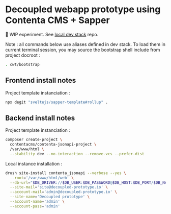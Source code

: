 # Decoupled webapp prototype using Contenta CMS + Sapper

🐉 WIP experiment. See [local dev stack](https://github.com/Paulmicha/decoupled-prototype) repo.

Note : all commands below use aliases defined in dev stack. To load them in current terminal session, you may source the bootstrap shell include from project docroot :

```sh
. cwt/bootstrap
```

## Frontend install notes

Project template instanciation :

```sh
npx degit "sveltejs/sapper-template#rollup" .
```

## Backend install notes

Project template instanciation :

```sh
composer create-project \
  contentacms/contenta-jsonapi-project \
  /var/www/html \
  --stability dev --no-interaction --remove-vcs --prefer-dist
```

Local instance installation :

```sh
drush site-install contenta_jsonapi --verbose --yes \
  --root='/var/www/html/web' \
  --db-url="$DB_DRIVER://$DB_USER:$DB_PASSWORD@$DB_HOST:$DB_PORT/$DB_NAME" \
  --site-mail='site@decoupled-prototype.io' \
  --account-mail='admin@decoupled-prototype.io' \
  --site-name='Decoupled prototype' \
  --account-name='admin' \
  --account-pass='admin'
```
